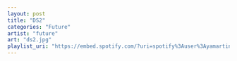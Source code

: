 ```yaml
---
layout: post
title: "DS2"
categories: "Future"
artist: "future"
art: "ds2.jpg"
playlist_uri: "https://embed.spotify.com/?uri=spotify%3Auser%3Ayamartino%3Aplaylist%3A12DiYJvWzc1UW8EIghsIxC"
---
```

